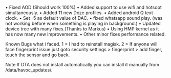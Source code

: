 





•  Fixed AOD (Should work 100%)
•  Added support to use wifi and hotsopt simultaneously.
•  Added 11 new Doze profiles.
•  Added android Q text clock.
•  Set -5 as default value of DAC.
•  fixed whatsapp sound play. (was not working before when something is playing in background.)
•  Updated device tree with many fixes.(Thanks to Markus)
•  Using HMP kernel as it has now many new improvements.
•  Other minor fixes performance related.

Known Bugs what i faced.
1 > I had to reinstall magisk.
2 > If anyone will face fingerprint issue just goto security settings > fingerprint > add finger, touch the sensor and go back.

Note:If OTA does not install automatically you can install it manually from /data/havoc_updates/.

